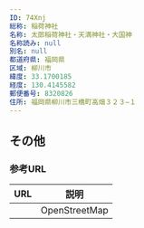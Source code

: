 ```yaml
---
ID: 74Xnj
総称: 稲荷神社
名称: 太郎稲荷神社・天満神社・大国神
名称読み: null
別名: null
都道府県: 福岡県
区域: 柳川市
緯度: 33.1700185
経度: 130.4145582
郵便番号: 8320826
住所: 福岡県柳川市三橋町高畑３２３−１
---
```


## その他

### 参考URL

| URL | 説明          |
| --- | ------------- |
|     | OpenStreetMap |
